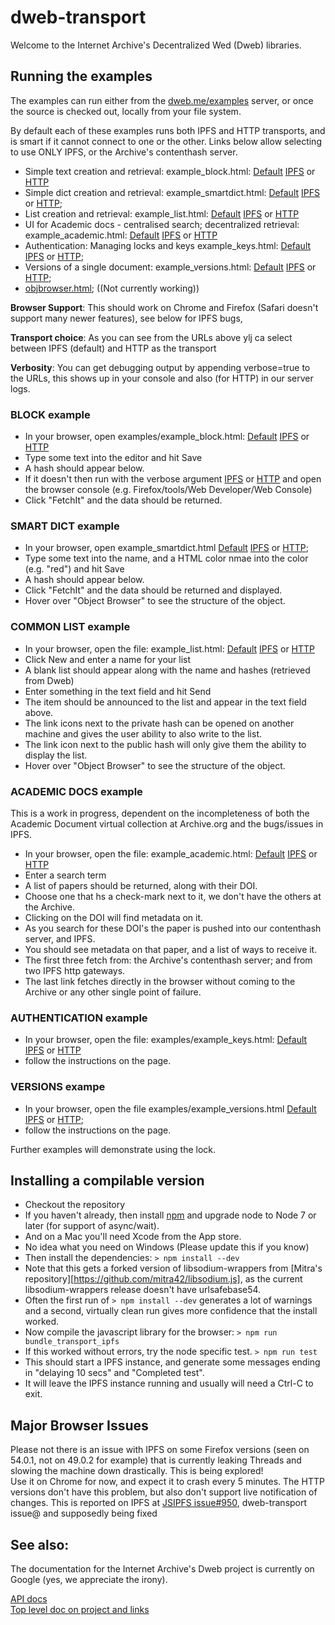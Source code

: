 # dweb-transport

Welcome to the Internet Archive's Decentralized Wed (Dweb) libraries. 

## Running the examples
The examples can run either from the [dweb.me/examples](https://dweb.me/examples) server, 
or once the source is checked out, locally from your file system.

By default each of these examples runs both IPFS and HTTP transports, and is smart if it cannot connect to one or the other.
Links below allow selecting to use ONLY IPFS, or the Archive's contenthash server.

- Simple text creation and retrieval: example_block.html: [Default](https://dweb.me/examples/example_block.html) [IPFS](https://dweb.me/examples/example_block.html&transport=IPFS)
    or [HTTP](https://dweb.me/examples/example_block.html?transport=HTTP)
- Simple dict creation and retrieval: example_smartdict.html: [Default](https://dweb.me/examples/example_smartdict.html) [IPFS](https://dweb.me/examples/example_smartdict.html&transport=IPFS)
    or [HTTP](https://dweb.me/examples/example_smartdict.html?transport=HTTP); 
- List creation and retrieval: example_list.html: [Default](https://dweb.me/examples/example_list.html) [IPFS](https://dweb.me/examples/example_list.html&transport=IPFS)
    or [HTTP](https://dweb.me/examples/example_list.html?transport=HTTP)
- UI for Academic docs - centralised search; decentralized retrieval: example_academic.html: [Default](https://dweb.me/examples/example_academic.html) [IPFS](https://dweb.me/examples/example_academic.html&transport=IPFS)
    or [HTTP](https://dweb.me/examples/example_academic.html?transport=HTTP)
- Authentication: Managing locks and keys example_keys.html: [Default](https://dweb.me/examples/example_keys.html) [IPFS](https://dweb.me/examples/example_keys.html&transport=IPFS)
    or [HTTP](https://dweb.me/examples/example_keys.html?transport=HTTP); 
- Versions of a single document: example_versions.html: [Default](https://dweb.me/examples/example_versions.html) [IPFS](https://dweb.me/examples/example_versions.html&transport=IPFS)
    or [HTTP](https://dweb.me/examples/example_versions.html?transport=HTTP); 
- [objbrowser.html](https://dweb.me/examples/objbrowser.html);  ((Not currently working))

**Browser Support**: This should work on Chrome and Firefox (Safari doesn't support many newer features), 
see below for IPFS bugs, 

**Transport choice**: As you can see from the URLs above ylj ca  select between IPFS (default) and HTTP as the transport

**Verbosity**: You can get debugging output by appending verbose=true to the URLs, 
this shows up in your console and also (for HTTP) in our server logs.

### BLOCK example
- In your browser, open examples/example_block.html: 
[Default](https://dweb.me/examples/example_block.html) [IPFS](https://dweb.me/examples/example_block.html&transport=IPFS)
or [HTTP](https://dweb.me/examples/example_block.html?transport=HTTP)
- Type some text into the editor and hit Save  
- A hash should appear below.  
- If it doesn't then run with the verbose argument 
[IPFS](https://dweb.me/examples/example_block.html?verbose=true) 
or [HTTP](https://dweb.me/examples/example_block.html?transport=HTTP&verbose=true) 
and open the browser console (e.g. Firefox/tools/Web Developer/Web Console)  
- Click "FetchIt" and the data should be returned.

### SMART DICT example
- In your browser, open example_smartdict.html
[Default](https://dweb.me/examples/example_smartdict.html) [IPFS](https://dweb.me/examples/example_smartdict.html&transport=IPFS)
or [HTTP](https://dweb.me/examples/example_smartdict.html?transport=HTTP);
- Type some text into the name, and a HTML color nmae into the color (e.g. "red") and hit Save  
- A hash should appear below.  
- Click "FetchIt" and the data should be returned and displayed.  
- Hover over "Object Browser" to see the structure of the object.

### COMMON LIST example
- In your browser, open the file:  example_list.html:
[Default](https://dweb.me/examples/example_list.html) [IPFS](https://dweb.me/examples/example_list.html&transport=IPFS)
or [HTTP](https://dweb.me/examples/example_list.html?transport=HTTP)
- Click New and enter a name for your list  
- A blank list should appear along with the name and hashes (retrieved from Dweb)  
- Enter something in the text field and hit Send  
- The item should be announced to the list and appear in the text field above.
- The link icons next to the private hash can be opened on another machine and gives 
the user ability to also write to the list.
- The link icon next to the public hash will only give them the ability to display the list.
- Hover over "Object Browser" to see the structure of the object.

### ACADEMIC DOCS example

This is a work in progress, dependent on the incompleteness of both the Academic Document virtual collection at Archive.org and 
the bugs/issues in IPFS.

- In your browser, open the file:  example_academic.html:
[Default](https://dweb.me/examples/example_academic.html) [IPFS](https://dweb.me/examples/example_academic.html&transport=IPFS)
or [HTTP](https://dweb.me/examples/example_academic.html?transport=HTTP)
- Enter a search term 
- A list of papers should be returned, along with their DOI.
- Choose one that hs a check-mark next to it, we don't have the others at the Archive.
- Clicking on the DOI will find metadata on it. 
- As you search for these DOI's the paper is pushed into our contenthash server, and IPFS.
- You should see metadata on that paper, and a list of ways to receive it.
- The first three fetch from: the Archive's contenthash server; and from two IPFS http gateways.
- The last link fetches directly in the browser without coming to the Archive or any other single point of failure.

### AUTHENTICATION example
- In your browser, open the file:  examples/example_keys.html:
[Default](https://dweb.me/examples/example_keys.html) [IPFS](https://dweb.me/examples/example_keys.html&transport=IPFS)
or [HTTP](https://dweb.me/examples/example_keys.html?transport=HTTP)
- follow the instructions on the page.

### VERSIONS exampe
- In your browser, open the file examples/example_versions.html
[Default](https://dweb.me/examples/example_versions.html) [IPFS](https://dweb.me/examples/example_versions.html&transport=IPFS)
or [HTTP](https://dweb.me/examples/example_versions.html?transport=HTTP);
- follow the instructions on the page.

Further examples will demonstrate using the lock.

## Installing a compilable version
- Checkout the repository
- If you haven't already, then install [npm](https://nodejs.org/en/download) and upgrade node to Node 7 or later (for support of async/wait).
- And on a Mac you'll need Xcode from the App store. 
- No idea what you need on Windows (Please update this if you know)
- Then install the dependencies: ```> npm install --dev```
- Note that this gets a forked version of libsodium-wrappers from [Mitra's repository][https://github.com/mitra42/libsodium.js], 
as the current libsodium-wrappers release doesn't have urlsafebase54.
- Often the first run of ```> npm install --dev``` generates a lot of warnings and a second, 
virtually clean run gives more confidence that the install worked.
- Now compile the javascript library for the browser: ```> npm run bundle_transport_ipfs```
- If this worked without errors, try the node specific test. ```> npm run test```
- This should start a IPFS instance, and generate some messages ending in "delaying 10 secs" and "Completed test".
- It will leave the IPFS instance running and usually will need a Ctrl-C to exit.

## Major Browser Issues

Please not there is an issue with IPFS on some Firefox versions (seen on 54.0.1, not on 49.0.2 for example)
that is currently leaking Threads and slowing the machine down drastically. This is being explored!  
Use it on Chrome for now, and expect it to crash every 5 minutes.
The HTTP versions don't have this problem, but also don't support live notification of changes.
This is reported on IPFS at [JSIPFS issue#950](https://github.com/ipfs/js-ipfs/issues/950), dweb-transport issue@ and supposedly being fixed 

## See also:

The documentation for the Internet Archive's Dweb project is currently on Google (yes, we appreciate the irony). 

[API docs](https://docs.google.com/document/d/1_MttdWglsIOIajqtiSW5AWuf6YObZP8AA2LF9OV4xOM/edit#)  
[Top level doc on project and links](https://docs.google.com/document/d/1-lI352gV_ma5ObAO02XwwyQHhqbC8GnAaysuxgR2dQo/edit#)


